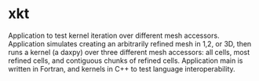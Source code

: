 # xkt
Application to test kernel iteration over different mesh accessors. Application simulates creating an arbitrarily refined mesh in 1,2, or 3D, then runs a kernel (a daxpy) over three different mesh accessors: all cells, most refined cells, and contiguous chunks of refined cells. Application main is written in Fortran, and kernels in C++ to test language interoperability.
